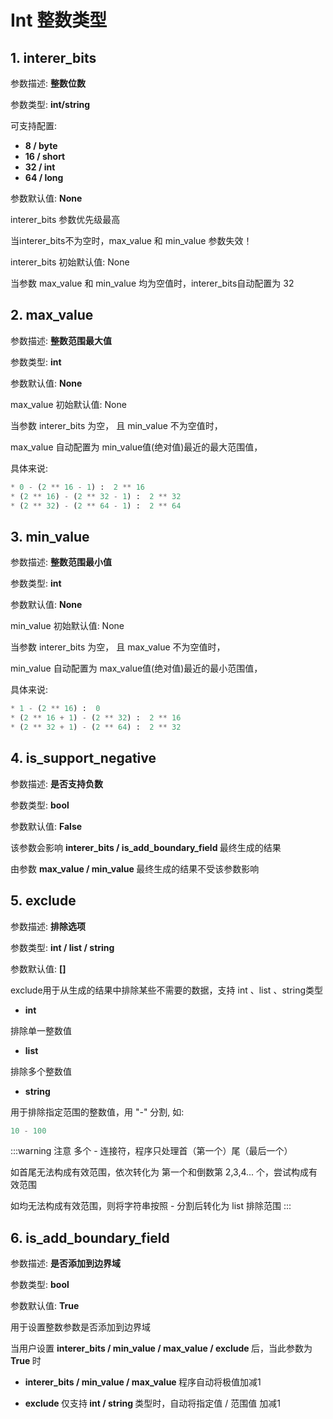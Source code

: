 # Int 整数类型

## 1. interer_bits

参数描述: <b class="grey-bg"> 整数位数 </b>

参数类型: <b class="pink-color grey-bg"> int/string </b>

可支持配置:
* <b class="vue-color grey-bg"> 8   /  byte    </b>
* <b class="vue-color grey-bg"> 16  /  short  </b>
* <b class="vue-color grey-bg"> 32  /  int    </b>
* <b class="vue-color grey-bg"> 64  /  long   </b>

参数默认值: <b class="grey-bg"> None </b>

interer_bits 参数优先级最高

当interer_bits不为空时，max_value 和 min_value 参数失效！

interer_bits 初始默认值: None

当参数 max_value 和 min_value 均为空值时，interer_bits自动配置为 32


## 2. max_value

参数描述: <b class="grey-bg"> 整数范围最大值 </b>

参数类型: <b class="pink-color grey-bg"> int </b>

参数默认值: <b class="grey-bg"> None </b>

max_value 初始默认值: None

当参数 interer_bits 为空， 且 min_value 不为空值时，

max_value 自动配置为 min_value值(绝对值)最近的最大范围值，

具体来说:

```python
* 0 - (2 ** 16 - 1) :  2 ** 16
* (2 ** 16) - (2 ** 32 - 1) :  2 ** 32
* (2 ** 32) - (2 ** 64 - 1) :  2 ** 64
```

## 3. min_value

参数描述: <b class="grey-bg"> 整数范围最小值 </b>

参数类型: <b class="pink-color grey-bg"> int </b>

参数默认值: <b class="grey-bg"> None </b>

min_value 初始默认值: None

当参数 interer_bits 为空， 且 max_value 不为空值时，

min_value 自动配置为 max_value值(绝对值)最近的最小范围值，

具体来说:
```python
* 1 - (2 ** 16) :  0
* (2 ** 16 + 1) - (2 ** 32) :  2 ** 16
* (2 ** 32 + 1) - (2 ** 64) :  2 ** 32
```

## 4. is_support_negative

参数描述: <b class="grey-bg"> 是否支持负数 </b>

参数类型: <b class="pink-color grey-bg"> bool </b>

参数默认值: <b class="grey-bg"> False </b>

该参数会影响 <b class="vue-color grey-bg">interer_bits / is_add_boundary_field </b> 最终生成的结果

由参数 <b class="vue-color grey-bg">max_value / min_value </b> 最终生成的结果不受该参数影响

## 5. exclude

参数描述: <b class="grey-bg"> 排除选项 </b>

参数类型: <b class="pink-color grey-bg"> int / list / string </b>

参数默认值: <b class="grey-bg"> [] </b>

exclude用于从生成的结果中排除某些不需要的数据，支持 int 、list 、string类型

* <b class="grey-bg"> int </b>

排除单一整数值

* <b class="grey-bg"> list </b>

排除多个整数值

* <b class="grey-bg"> string </b>

用于排除指定范围的整数值，用 "-" 分割, 如:

```python
10 - 100
```

:::warning 注意
多个 - 连接符，程序只处理首（第一个）尾（最后一个）

如首尾无法构成有效范围，依次转化为 第一个和倒数第 2,3,4... 个，尝试构成有效范围

如均无法构成有效范围，则将字符串按照 - 分割后转化为 list 排除范围
:::

## 6. is_add_boundary_field

参数描述: <b class="grey-bg"> 是否添加到边界域 </b>

参数类型: <b class="pink-color grey-bg"> bool </b>

参数默认值: <b class="grey-bg"> True </b>

用于设置整数参数是否添加到边界域

当用户设置 <b class="vue-color grey-bg">interer_bits / min_value / max_value / exclude </b> 后，当此参数为
<b class="grey-bg"> True </b>时

* <b class="grey-bg"> interer_bits / min_value / max_value </b>
程序自动将极值加减1

* <b class="grey-bg"> exclude </b>
仅支持<b class="pink-color grey-bg"> int / string </b>类型时，自动将指定值 / 范围值 加减1

